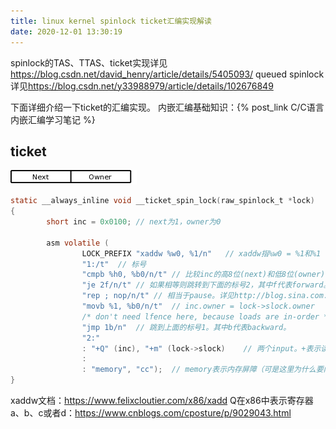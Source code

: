 ```yaml
---
title: linux kernel spinlock ticket汇编实现解读
date: 2020-12-01 13:30:19
---
```


spinlock的TAS、TTAS、ticket实现详见<https://blog.csdn.net/david_henry/article/details/5405093/>
queued spinlock详见<https://blog.csdn.net/y33988979/article/details/102676849>

下面详细介绍一下ticket的汇编实现。
内嵌汇编基础知识：{% post_link C/C语言内嵌汇编学习笔记 %}

## ticket

![在这里插入图片描述](linux%20kernel%20spinlock%20ticket汇编实现解读/20201201125717472.png)

```C
static __always_inline void __ticket_spin_lock(raw_spinlock_t *lock)
{
        short inc = 0x0100;	// next为1，owner为0

        asm volatile (
                LOCK_PREFIX "xaddw %w0, %1/n"	// xaddw指%w0 = %1和%1 += %w0同时进行。LOCK_PREFIX让xaddw是原子的。%w0表示第0个input (inc)的低16位。%1表示第1个input (lock->slock)。总的意思就是inc = lock->slock和++lock->slock.next同时进行。
                "1:/t"	// 标号
                "cmpb %h0, %b0/n/t"	// 比较inc的高8位(next)和低8位(owner)
                "je 2f/n/t"	// 如果相等则跳转到下面的标号2，其中f代表forward。
                "rep ; nop/n/t"	// 相当于pause。详见http://blog.sina.com.cn/s/blog_4bbf98c00100ysdq.html
                "movb %1, %b0/n/t"	// inc.owner = lock->slock.owner
                /* don't need lfence here, because loads are in-order */
                "jmp 1b/n"	// 跳到上面的标号1。其中b代表backward。
                "2:"
                : "+Q" (inc), "+m" (lock->slock)	// 两个input。+表示读写，Q在x86中表示寄存器a、b、c或者d。
                :
                : "memory", "cc");	// memory表示内存屏障（可是这里为什么要内存屏障呢？）。cc表示修改了标志寄存器。
} 
```

xaddw文档：<https://www.felixcloutier.com/x86/xadd>
Q在x86中表示寄存器a、b、c或者d：<https://www.cnblogs.com/cposture/p/9029043.html>
